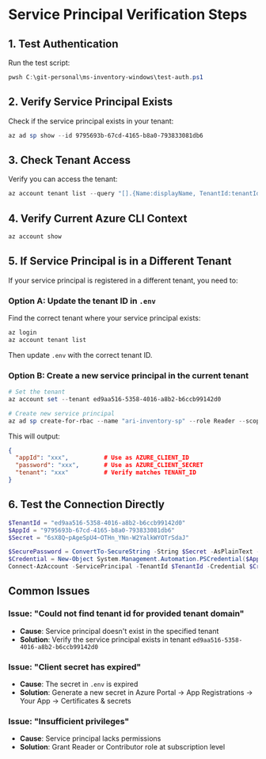 # Service Principal Verification Steps

## 1. Test Authentication
Run the test script:
```powershell
pwsh C:\git-personal\ms-inventory-windows\test-auth.ps1
```

## 2. Verify Service Principal Exists
Check if the service principal exists in your tenant:
```powershell
az ad sp show --id 9795693b-67cd-4165-b8a0-793833081db6
```

## 3. Check Tenant Access
Verify you can access the tenant:
```powershell
az account tenant list --query "[].{Name:displayName, TenantId:tenantId}"
```

## 4. Verify Current Azure CLI Context
```powershell
az account show
```

## 5. If Service Principal is in a Different Tenant
If your service principal is registered in a different tenant, you need to:

### Option A: Update the tenant ID in `.env`
Find the correct tenant where your service principal exists:
```powershell
az login
az account tenant list
```

Then update `.env` with the correct tenant ID.

### Option B: Create a new service principal in the current tenant
```powershell
# Set the tenant
az account set --tenant ed9aa516-5358-4016-a8b2-b6ccb99142d0

# Create new service principal
az ad sp create-for-rbac --name "ari-inventory-sp" --role Reader --scopes /subscriptions/d5736eb1-f851-4ec3-a2c5-ac8d84d029e2
```

This will output:
```json
{
  "appId": "xxx",          # Use as AZURE_CLIENT_ID
  "password": "xxx",       # Use as AZURE_CLIENT_SECRET
  "tenant": "xxx"          # Verify matches TENANT_ID
}
```

## 6. Test the Connection Directly
```powershell
$TenantId = "ed9aa516-5358-4016-a8b2-b6ccb99142d0"
$AppId = "9795693b-67cd-4165-b8a0-793833081db6"
$Secret = "6sX8Q~pAgeSpU4~OTHn_YNn-W2YalkWYOTrSdaJ"

$SecurePassword = ConvertTo-SecureString -String $Secret -AsPlainText -Force
$Credential = New-Object System.Management.Automation.PSCredential($AppId, $SecurePassword)
Connect-AzAccount -ServicePrincipal -TenantId $TenantId -Credential $Credential
```

## Common Issues

### Issue: "Could not find tenant id for provided tenant domain"
- **Cause**: Service principal doesn't exist in the specified tenant
- **Solution**: Verify the service principal exists in tenant `ed9aa516-5358-4016-a8b2-b6ccb99142d0`

### Issue: "Client secret has expired"
- **Cause**: The secret in `.env` is expired
- **Solution**: Generate a new secret in Azure Portal → App Registrations → Your App → Certificates & secrets

### Issue: "Insufficient privileges"
- **Cause**: Service principal lacks permissions
- **Solution**: Grant Reader or Contributor role at subscription level
